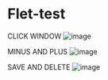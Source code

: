 # Flet-test
CLICK WINDOW
![image](https://github.com/Aizekil/Flet-test/assets/151900236/5666bed7-e992-4593-950d-9b07985a11b9)


MINUS AND PLUS
![image](https://github.com/Aizekil/Flet-test/assets/151900236/f48c090b-d895-43b8-87a2-951af51184d5)


SAVE AND DELETE
![image](https://github.com/Aizekil/Flet-test/assets/151900236/b784ea16-4264-47ca-ba07-d8c83a8397d9)



